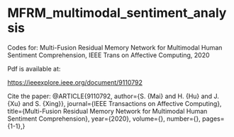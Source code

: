 # MFRM_multimodal_sentiment_analysis

Codes for: Multi-Fusion Residual Memory Network for Multimodal Human Sentiment Comprehension, IEEE Trans on Affective Computing, 2020

Pdf is available at:

https://ieeexplore.ieee.org/document/9110792

Cite the paper:
@ARTICLE{9110792,
  author={S. {Mai} and H. {Hu} and J. {Xu} and S. {Xing}},
  journal={IEEE Transactions on Affective Computing}, 
  title={Multi-Fusion Residual Memory Network for Multimodal Human Sentiment Comprehension}, 
  year={2020},
  volume={},
  number={},
  pages={1-1},}
